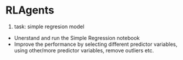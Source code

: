 # RLAgents

1. task: simple regresion model

- Unerstand and run the Simple Regression notebook
- Improve the performance by selecting different predictor variables, using other/more predictor variables, remove outliers etc.
